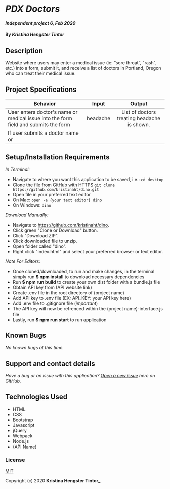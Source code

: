 # _PDX Doctors_

#### _Independent project 6, Feb 2020_

#### By _**Kristina Hengster Tintor**_

## Description
Website where users may enter a medical issue (ie: “sore throat”, "rash", etc.) into a form, submit it, and receive a list of doctors in Portland, Oregon who can treat their medical issue.

## Project Specifications

| Behavior | Input | Output |
|---|:---:|:---:|
|User enters doctor's name or medical issue into the form field and submits the form|headache | List of doctors treating headache is shown.|
|If user submits a doctor name or |||

## Setup/Installation Requirements

_In Terminal:_

* Navigate to where you want this application to be saved, i.e.:
```cd desktop```
* Clone the file from GitHub with HTTPS
```git clone https://github.com/kristinaht/dino.git```
* Open file in your preferred text editor
* On Mac: ```open -a {your text editor} dino```
* On Windows: ```dino```

_Download Manually:_

* Navigate to https://github.com/kristinaht/dino.
* Click green "Clone or Download" button.
* Click "Download ZIP".
* Click downloaded file to unzip.
* Open folder called "dino".
* Right click "index.html" and select your preferred browser or text editor.

_Note For Editors:_ 
* Once cloned/downloaded, to run and make changes, in the terminal simply run **$ npm install** to download necessary dependencies
* Run **$ npm run build** to create your own dist folder with a bundle.js file
* Obtain API key from (API website link)
* Create .env file in the root directory of (project name)
* Add API key to .env file (EX: API_KEY: your API key here)
* Add .env file to .gitignore file (*important*)
* The API key will now be refrenced within the (project name)-interface.js file
* Lastly, run **$ npm run start** to run application

## Known Bugs

_No known bugs at this time._

## Support and contact details

_Have a bug or an issue with this application? [Open a new issue](https://github.com/kristinaht/dino) here on GitHub._

## Technologies Used

* HTML
* CSS
* Bootstrap
* Javascript
* jQuery
* Webpack
* Node.js
* (API Name)

### License

[MIT](https://choosealicense.com/licenses/mit/)

Copyright (c) 2020 **Kristina Hengster Tintor_**